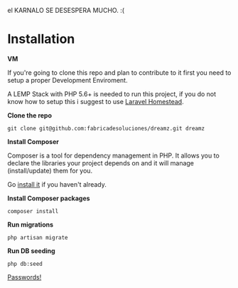 el KARNALO SE DESESPERA MUCHO.
:(

# Installation


**VM**

If you're going to clone this repo and plan to contribute to it first you need to setup a proper Development Enviroment.

A LEMP Stack with PHP 5.6+ is needed to run this project, if you do not know how to setup this i suggest to use [Laravel Homestead](https://www.youtube.com/watch?v=tbPGuikTzKk).


**Clone the repo**

```
git clone git@github.com:fabricadesoluciones/dreamz.git dreamz
```

**Install Composer**

Composer is a tool for dependency management in PHP. It allows you to declare the libraries your project depends on and it will manage (install/update) them for you.

Go [install it](https://getcomposer.org/doc/00-intro.md) if you haven't already.


**Install Composer packages**

```
composer install
```

**Run migrations**

```
php artisan migrate
```

**Run DB seeding**

```
php db:seed
```


[Passwords!](database/seeds/UserTableSeeder.php)

